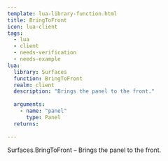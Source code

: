 ```yaml
---
template: lua-library-function.html
title: BringToFront
icon: lua-client
tags:
  - lua
  - client
  - needs-verification
  - needs-example
lua:
  library: Surfaces
  function: BringToFront
  realm: client
  description: "Brings the panel to the front."
  
  arguments:
    - name: "panel"
      type: Panel
  returns:
    
---
```


<div class="lua__search__keywords">
Surfaces.BringToFront &#x2013; Brings the panel to the front.
</div>
